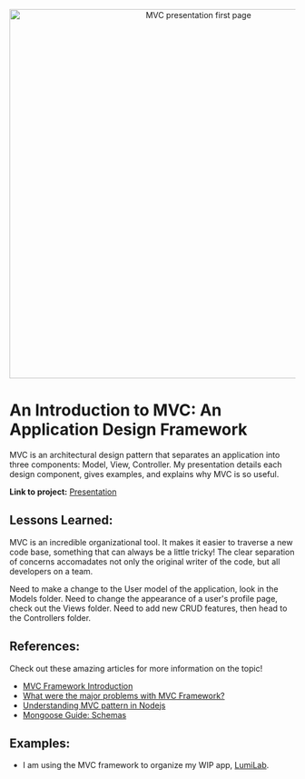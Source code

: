 <p align="center"><img src="https://user-images.githubusercontent.com/111663583/213935679-067b3591-8897-4a58-a358-97a5a098506e.png" alt="MVC presentation first page" width="650px"></p>

# An Introduction to MVC: An Application Design Framework

MVC is an architectural design pattern that separates an application into three components: Model, View, Controller. My presentation details each design component, gives examples, and explains why MVC is so useful.

**Link to project:** [Presentation](https://github.com/nicoledicochea/mvc-presentation/blob/main/presentation.md)

## Lessons Learned:

MVC is an incredible organizational tool. It makes it easier to traverse a new code base, something that can always be a little tricky! The clear separation of concerns accomadates not only the original writer of the code, but all developers on a team. 

Need to make a change to the User model of the application, look in the Models folder. Need to change the appearance of a user's profile page, check out the Views folder. Need to add new CRUD features, then head to the Controllers folder.

## References:

Check out these amazing articles for more information on the topic!

 - [MVC Framework Introduction](https://www.geeksforgeeks.org/mvc-framework-introduction/)
 - [What were the major problems with MVC Framework?](https://www.geeksforgeeks.org/what-were-the-major-problems-with-mvc-framework/?ref=rp)
 - [Understanding MVC pattern in Nodejs](https://dev.to/eetukudo_/understanding-mvc-pattern-in-nodejs-2bdn)
 - [Mongoose Guide: Schemas](https://mongoosejs.com/docs/guide.html)
 
## Examples:
 - I am using the MVC framework to organize my WIP app, [LumiLab](https://github.com/nicoledicochea/lumi-lab).
 
 

